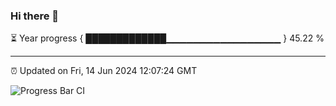 ### Hi there 👋

⏳ Year progress { █████████████▁▁▁▁▁▁▁▁▁▁▁▁▁▁▁▁▁ } 45.22 %

---

⏰ Updated on Fri, 14 Jun 2024 12:07:24 GMT

![Progress Bar CI](https://github.com/liununu/liununu/workflows/Progress%20Bar%20CI/badge.svg)
